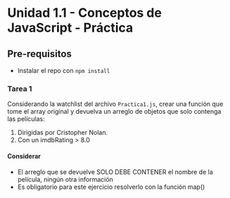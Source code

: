 # Unidad 1.1 - Conceptos de JavaScript - Práctica


## Pre-requisitos

- Instalar el repo con `npm install`


### Tarea 1
Considerando la watchlist del archivo `Practica1.js`, crear una función que tome el array original y devuelva un arreglo de objetos que solo contenga las películas:

1. Dirigidas por Cristopher Nolan.
2. Con un imdbRating > 8.0

#### Considerar
* El arreglo que se devuelve SOLO DEBE CONTENER el nombre de la película, ningún otra información
* Es obligatorio para este ejercicio resolverlo con la función map()


